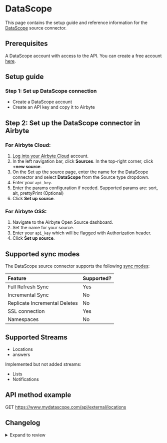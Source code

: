 # DataScope

This page contains the setup guide and reference information for the [DataScope](https://dscope.github.io/docs/) source connector.

## Prerequisites

A DataScope account with access to the API. You can create a free account [here](https://www.mydatascope.com/webhooks).

## Setup guide

### Step 1: Set up DataScope connection

- Create a DataScope account
- Create an API key and copy it to Airbyte

## Step 2: Set up the DataScope connector in Airbyte

### For Airbyte Cloud:

1. [Log into your Airbyte Cloud](https://cloud.airbyte.com/workspaces) account.
2. In the left navigation bar, click **Sources**. In the top-right corner, click **+new source**.
3. On the Set up the source page, enter the name for the DataScope connector and select **DataScope** from the Source type dropdown.
4. Enter your `api_key`.
5. Enter the params configuration if needed. Supported params are: sort, alt, prettyPrint (Optional)
6. Click **Set up source**.

### For Airbyte OSS:

1. Navigate to the Airbyte Open Source dashboard.
2. Set the name for your source.
3. Enter your `api_key` which will be flagged with Authorization header.
4. Click **Set up source**.

## Supported sync modes

The DataScope source connector supports the following [sync modes](https://docs.airbyte.com/cloud/core-concepts#connection-sync-modes):

| Feature                       | Supported? |
| :---------------------------- | :--------- |
| Full Refresh Sync             | Yes        |
| Incremental Sync              | No         |
| Replicate Incremental Deletes | No         |
| SSL connection                | Yes        |
| Namespaces                    | No         |

## Supported Streams

- Locations
- answers

Implemented but not added streams:

- Lists
- Notifications

## API method example

GET https://www.mydatascope.com/api/external/locations

## Changelog

<details>
  <summary>Expand to review</summary>

| Version | Date       | Pull Request                                              | Subject        |
| :------ | :--------- | :-------------------------------------------------------- | :------------- |
| 0.1.14 | 2024-08-17 | [44213](https://github.com/airbytehq/airbyte/pull/44213) | Update dependencies |
| 0.1.13 | 2024-08-12 | [43764](https://github.com/airbytehq/airbyte/pull/43764) | Update dependencies |
| 0.1.12 | 2024-08-10 | [43063](https://github.com/airbytehq/airbyte/pull/43063) | Update dependencies |
| 0.1.11 | 2024-07-27 | [42832](https://github.com/airbytehq/airbyte/pull/42832) | Update dependencies |
| 0.1.10 | 2024-07-20 | [42269](https://github.com/airbytehq/airbyte/pull/42269) | Update dependencies |
| 0.1.9 | 2024-07-13 | [41837](https://github.com/airbytehq/airbyte/pull/41837) | Update dependencies |
| 0.1.8 | 2024-07-10 | [41373](https://github.com/airbytehq/airbyte/pull/41373) | Update dependencies |
| 0.1.7 | 2024-07-09 | [41304](https://github.com/airbytehq/airbyte/pull/41304) | Update dependencies |
| 0.1.6 | 2024-07-06 | [40815](https://github.com/airbytehq/airbyte/pull/40815) | Update dependencies |
| 0.1.5 | 2024-06-25 | [40302](https://github.com/airbytehq/airbyte/pull/40302) | Update dependencies |
| 0.1.4 | 2024-06-22 | [40193](https://github.com/airbytehq/airbyte/pull/40193) | Update dependencies |
| 0.1.3 | 2024-06-15 | [38844](https://github.com/airbytehq/airbyte/pull/38844) | Make compatible with builder |
| 0.1.2 | 2024-06-06 | [39254](https://github.com/airbytehq/airbyte/pull/39254) | [autopull] Upgrade base image to v1.2.2 |
| 0.1.1 | 2024-05-20 | [38440](https://github.com/airbytehq/airbyte/pull/38440) | [autopull] base image + poetry + up_to_date |
| 0.1.0   | 2022-10-31 | [#18725](https://github.com/airbytehq/airbyte/pull/18725) | Initial commit |

</details>
